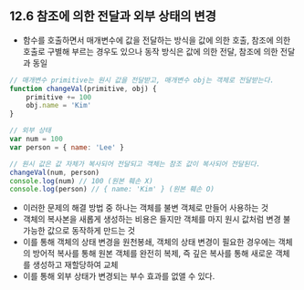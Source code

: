 ## 12.6 참조에 의한 전달과 외부 상태의 변경

- 함수를 호출하면서 매개변수에 값을 전달하는 방식을 값에 의한 호출, 참조에 의한 호출로 구별해 부르는 경우도 있으나 동작 방식은 값에 의한 전달, 참조에 의한 전달과 동일

```js
// 매개변수 primitive는 원시 값을 전달받고, 매개변수 obj는 객체로 전달받는다.
function changeVal(primitive, obj) {
    primitive += 100
    obj.name = 'Kim'
}

// 외부 상태
var num = 100
var person = { name: 'Lee' }

// 원시 값은 값 자체가 복사되어 전달되고 객체는 참조 값이 복사되어 전달된다.
changeVal(num, person)
console.log(num) // 100 (원본 훼손 X)
console.log(person) // { name: 'Kim' } (원본 훼손 O)
```

- 이러한 문제의 해결 방법 중 하나는 객체를 불변 객체로 만들어 사용하는 것
- 객체의 복사본을 새롭게 생성하는 비용은 들지만 객체를 마지 원시 값처럼 변경 불가능한 값으로 동작하게 만드는 것
- 이를 통해 객체의 상태 변경을 원천봉쇄, 객체의 상태 변경이 필요한 경우에는 객체의 방어적 복사를 통해 원본 객체를 완전히 복제, 즉 깊은 복사를 통해 새로운 객체를 생성하고 재할당하여 교체
- 이를 통해 외부 상태가 변경되는 부수 효과를 없앨 수 있다.